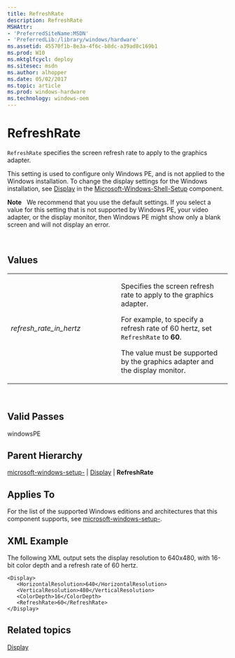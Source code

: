 ```yaml
---
title: RefreshRate
description: RefreshRate
MSHAttr:
- 'PreferredSiteName:MSDN'
- 'PreferredLib:/library/windows/hardware'
ms.assetid: 45570f1b-8e3a-4f6c-b8dc-a39ad8c169b1
ms.prod: W10
ms.mktglfcycl: deploy
ms.sitesec: msdn
ms.author: alhopper
ms.date: 05/02/2017
ms.topic: article
ms.prod: windows-hardware
ms.technology: windows-oem
---
```


# RefreshRate


`RefreshRate` specifies the screen refresh rate to apply to the graphics adapter.

This setting is used to configure only Windows PE, and is not applied to the Windows installation. To change the display settings for the Windows installation, see [Display](microsoft-windows-shell-setup-display.md) in the [Microsoft-Windows-Shell-Setup](microsoft-windows-shell-setup.md) component.

**Note**  
We recommend that you use the default settings. If you select a value for this setting that is not supported by Windows PE, your video adapter, or the display monitor, then Windows PE might show only a blank screen and will not display an error.

 

## Values


<table>
<colgroup>
<col width="50%" />
<col width="50%" />
</colgroup>
<tbody>
<tr class="odd">
<td><p><em>refresh_rate_in_hertz</em></p></td>
<td><p>Specifies the screen refresh rate to apply to the graphics adapter.</p>
<p>For example, to specify a refresh rate of 60 hertz, set <code>RefreshRate</code> to <strong>60</strong>.</p>
<p>The value must be supported by the graphics adapter and the display monitor.</p></td>
</tr>
</tbody>
</table>

 

## Valid Passes


windowsPE

## Parent Hierarchy


[microsoft-windows-setup-](microsoft-windows-setup.md) | [Display](microsoft-windows-setup-display.md) | **RefreshRate**

## Applies To


For the list of the supported Windows editions and architectures that this component supports, see [microsoft-windows-setup-](microsoft-windows-setup.md).

## XML Example


The following XML output sets the display resolution to 640x480, with 16-bit color depth and a refresh rate of 60 hertz.

``` syntax
<Display>
   <HorizontalResolution>640</HorizontalResolution>
   <VerticalResolution>480</VerticalResolution>
   <ColorDepth>16</ColorDepth>
   <RefreshRate>60</RefreshRate>
</Display>
```

## Related topics


[Display](microsoft-windows-setup-display.md)

 

 







